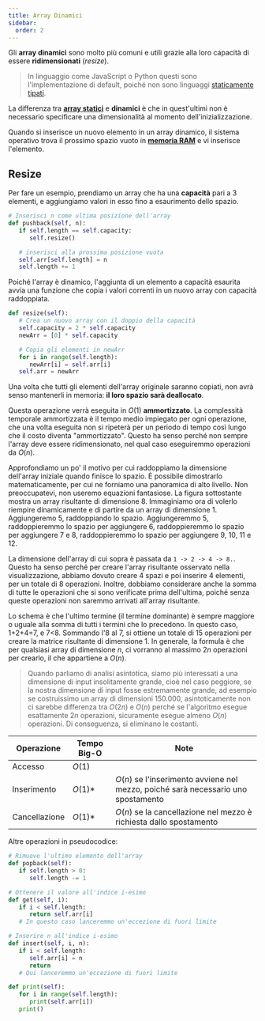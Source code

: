 ```yaml
---
title: Array Dinamici
sidebar:
  order: 2
---
```


Gli **array dinamici** sono molto più comuni e utili grazie alla loro capacità di essere **ridimensionati** (*resize*).

> In linguaggio come JavaScript o Python questi sono l'implementazione di default, poiché non sono linguaggi <a href="https://it.wikipedia.org/wiki/Tipizzazione_statica" target="_blank">staticamente tipati</a>.

La differenza tra [**array statici**](/ds/static-array) e **dinamici** è che in quest'ultimi non è necessario specificare una dimensionalità al momento dell'inizializzazione.

Quando si inserisce un nuovo elemento in un array dinamico, il sistema operativo trova il prossimo spazio vuoto in <a href="https://en.wikipedia.org/wiki/Random-access_memory" target="_blank">**memoria RAM**</a> e vi inserisce l'elemento.

## Resize

Per fare un esempio, prendiamo un array che ha una **capacità** pari a $3$ elementi, e aggiungiamo valori in esso fino a esaurimento dello spazio.

```python
# Inserisci n come ultima posizione dell'array
def pushback(self, n):
   if self.length == self.capacity:
      self.resize()

   # inserisci alla prossima posizione vuota
   self.arr[self.length] = n
   self.length += 1
```

Poiché l'array è dinamico, l'aggiunta di un elemento a capacità esaurita avvia una funzione che copia i valori correnti in un nuovo array con capacità raddoppiata.

```python
def resize(self):
   # Crea un nuovo array con il doppio della capacità
   self.capacity = 2 * self.capacity
   newArr = [0] * self.capacity

   # Copia gli elementi in newArr
   for i in range(self.length):
      newArr[i] = self.arr[i]
   self.arr = newArr
```

Una volta che tutti gli elementi dell'array originale saranno copiati, non avrà senso mantenerli in memoria: **il loro spazio sarà deallocato**.

Questa operazione verrà eseguita in $O(1)$ **ammortizzato**. La complessità temporale ammortizzata è il tempo medio impiegato per ogni operazione, che una volta eseguita non si ripeterà per un periodo di tempo così lungo che il costo diventa "ammortizzato". Questo ha senso perché non sempre l'array deve essere ridimensionato, nel qual caso eseguiremmo operazioni da $O(n)$.

Approfondiamo un po' il motivo per cui raddoppiamo la dimensione dell'array iniziale quando finisce lo spazio. È possibile dimostrarlo matematicamente, per cui ne forniamo una panoramica di alto livello. Non preoccupatevi, non useremo equazioni fantasiose. La figura sottostante mostra un array risultante di dimensione 8. Immaginiamo ora di volerlo riempire dinamicamente e di partire da un array di dimensione 1. Aggiungeremo 5, raddoppiando lo spazio. Aggiungeremmo 5, raddoppieremmo lo spazio per aggiungere 6, raddoppieremmo lo spazio per aggiungere 7 e 8, raddoppieremmo lo spazio per aggiungere 9, 10, 11 e 12.

La dimensione dell'array di cui sopra è passata da `1 -> 2 -> 4 -> 8.`.
Questo ha senso perché per creare l'array risultante osservato nella visualizzazione, abbiamo dovuto creare 4 spazi e poi inserire 4 elementi, per un totale di 8 operazioni. Inoltre, dobbiamo considerare anche la somma di tutte le operazioni che si sono verificate prima dell'ultima, poiché senza queste operazioni non saremmo arrivati all'array risultante.

Lo schema è che l'ultimo termine (il termine dominante) è sempre maggiore o uguale alla somma di tutti i termini che lo precedono. In questo caso, 1+2+4=7, e 7<8. Sommando l'8 al
7, si ottiene un totale di 15 operazioni per creare la matrice risultante di dimensione 1. In generale, la formula è che per qualsiasi array di dimensione $n$, ci vorranno al massimo $2n$ operazioni per crearlo, il che appartiene a $O(n)$.

> Quando parliamo di analisi asintotica, siamo più interessati a una dimensione di input insolitamente grande, cioè nel caso peggiore, se la nostra dimensione di input fosse estremamente grande, ad esempio se costruissimo un array di dimensioni 150.000, asintoticamente non ci sarebbe differenza tra $O(2n)$ e $O(n)$ perché se l'algoritmo esegue esattamente $2n$ operazioni, sicuramente esegue almeno $O(n)$ operazioni. Di conseguenza, si eliminano le costanti.

| Operazione | Tempo Big-O | Note |
| --------- | ---------- | ----- |
| Accesso | $O(1)$ | |
| Inserimento | $O(1)*$ | $O(n)$ se l'inserimento avviene nel mezzo, poiché sarà necessario uno spostamento |
| Cancellazione | $O(1)*$ | $O(n)$ se la cancellazione nel mezzo è richiesta dallo spostamento |

Altre operazioni in pseudocodice:

```python
# Rimuove l'ultimo elemento dell'array
def popback(self):
   if self.length > 0:
      self.length -= 1

# Ottenere il valore all'indice i-esimo
def get(self, i):
   if i < self.length:
      return self.arr[i]
   # In questo caso lanceremmo un'eccezione di fuori limite

# Inserire n all'indice i-esimo
def insert(self, i, n):
   if i < self.length:
      self.arr[i] = n
      return
   # Qui lanceremmo un'eccezione di fuori limite

def print(self):
   for i in range(self.length):
      print(self.arr[i])
   print()
```
